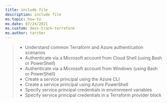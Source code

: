 ```yaml
---
title: include file
description: include file
ms.topic: how-to
ms.date: 07/24/2021
ms.custom: devx-track-terraform
ms.author: tarcher
---
```


> * Understand common Terraform and Azure authentication scenarios
> * Authenticate via a Microsoft account from Cloud Shell (using Bash or PowerShell)
> * Authenticate via a Microsoft account from Windows (using Bash or PowerShell)
> * Create a service principal using the Azure CLI
> * Create a service principal using Azure PowerShell
> * Specify service principal credentials in environment variables
> * Specify service principal credentials in a Terraform provider block
